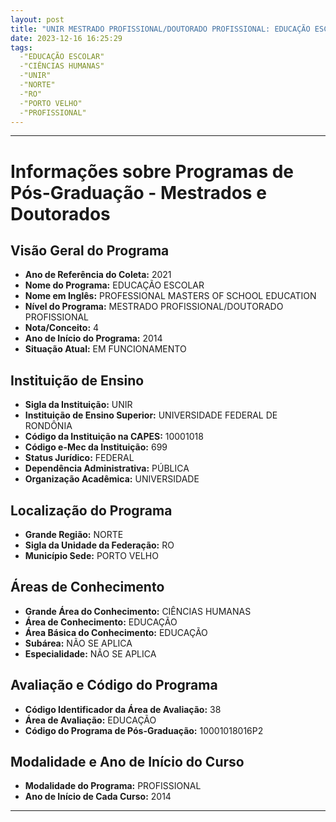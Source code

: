 ```yaml
---
layout: post
title: "UNIR MESTRADO PROFISSIONAL/DOUTORADO PROFISSIONAL: EDUCAÇÃO ESCOLAR"
date: 2023-12-16 16:25:29
tags:
  -"EDUCAÇÃO ESCOLAR"
  -"CIÊNCIAS HUMANAS"
  -"UNIR"
  -"NORTE"
  -"RO"
  -"PORTO VELHO"
  -"PROFISSIONAL"
---
```


---


# Informações sobre Programas de Pós-Graduação - Mestrados e Doutorados

## Visão Geral do Programa
- **Ano de Referência do Coleta:** 2021
- **Nome do Programa:** EDUCAÇÃO ESCOLAR
- **Nome em Inglês:** PROFESSIONAL MASTERS OF SCHOOL EDUCATION
- **Nível do Programa:** MESTRADO PROFISSIONAL/DOUTORADO PROFISSIONAL
- **Nota/Conceito:** 4
- **Ano de Início do Programa:** 2014
- **Situação Atual:** EM FUNCIONAMENTO

## Instituição de Ensino
- **Sigla da Instituição:** UNIR
- **Instituição de Ensino Superior:** UNIVERSIDADE FEDERAL DE RONDÔNIA
- **Código da Instituição na CAPES:** 10001018
- **Código e-Mec da Instituição:** 699
- **Status Jurídico:** FEDERAL
- **Dependência Administrativa:** PÚBLICA
- **Organização Acadêmica:** UNIVERSIDADE

## Localização do Programa
- **Grande Região:** NORTE
- **Sigla da Unidade da Federação:** RO
- **Município Sede:** PORTO VELHO

## Áreas de Conhecimento
- **Grande Área do Conhecimento:** CIÊNCIAS HUMANAS
- **Área de Conhecimento:** EDUCAÇÃO
- **Área Básica do Conhecimento:** EDUCAÇÃO
- **Subárea:** NÃO SE APLICA
- **Especialidade:** NÃO SE APLICA

## Avaliação e Código do Programa
- **Código Identificador da Área de Avaliação:** 38
- **Área de Avaliação:** EDUCAÇÃO
- **Código do Programa de Pós-Graduação:** 10001018016P2


## Modalidade e Ano de Início do Curso
- **Modalidade do Programa:** PROFISSIONAL
- **Ano de Início de Cada Curso:** 2014

---

